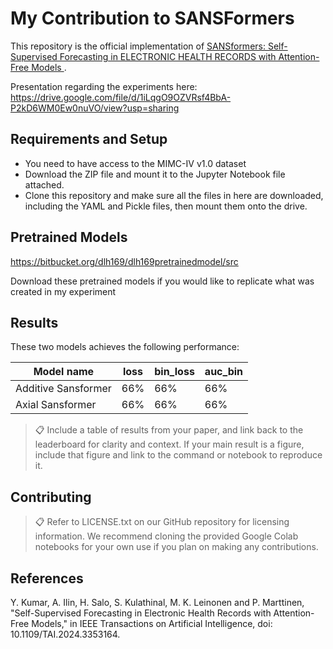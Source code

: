 # My Contribution to SANSFormers

This repository is the official implementation of [SANSformers: Self-Supervised Forecasting in ELECTRONIC HEALTH RECORDS with Attention-Free Models
](https://arxiv.org/abs/2108.13672). 

Presentation regarding the experiments here:
https://drive.google.com/file/d/1iLqgO9OZVRsf4BbA-P2kD6WM0Ew0nuVO/view?usp=sharing


## Requirements and Setup

- You need to have access to the MIMC-IV v1.0 dataset
- Download the ZIP file and mount it to the Jupyter Notebook file attached.
- Clone this repository and make sure all the files in here are downloaded, including the YAML and Pickle files, then mount them onto the drive.


## Pretrained Models

https://bitbucket.org/dlh169/dlh169pretrainedmodel/src

Download these pretrained models if you would like to replicate what was created in my experiment

## Results

These two models achieves the following performance:

| Model name         | loss  | bin_loss | auc_bin
| ------------------ |---------------- | -------------- |-----|
| Additive Sansformer   |     66%        |      66%      | 66%
| Axial Sansformer  |     66%       |      66%      |66%

>📋  Include a table of results from your paper, and link back to the leaderboard for clarity and context. If your main result is a figure, include that figure and link to the command or notebook to reproduce it. 


## Contributing

>📋  Refer to LICENSE.txt on our GitHub repository for licensing information. We recommend cloning the provided Google Colab notebooks for your own use if you plan on making any contributions.


## References

Y. Kumar, A. Ilin, H. Salo, S. Kulathinal, M. K. Leinonen and P. Marttinen, "Self-Supervised Forecasting in Electronic Health Records with Attention-Free Models," in IEEE Transactions on Artificial Intelligence, doi: 10.1109/TAI.2024.3353164.
